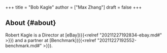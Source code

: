 +++
title = "Bob Kagle"
author = ["Max Zhang"]
draft = false
+++

## About {#about}

Robert Kagle is a Director at [eBay]({{<relref "20211227192834-ebay.md#" >}}) and a partner at [Benchmark]({{<relref "20211227192552-benchmark.md#" >}}).